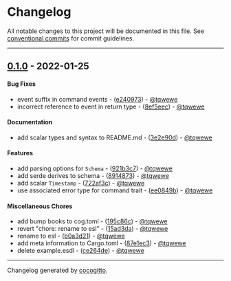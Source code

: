 # Changelog
All notable changes to this project will be documented in this file. See [conventional commits](https://www.conventionalcommits.org/) for commit guidelines.

- - -
## [0.1.0](https://github.com/thalo-rs/esdl/compare/52dd3bbf938b81e6ff8e5b99b6d84243ecf9fcf8..0.1.0) - 2022-01-25
#### Bug Fixes
- event suffix in command events - ([e240973](https://github.com/thalo-rs/esdl/commit/e24097328b5371da9d37115220867388236d1937)) - [@tqwewe](https://github.com/tqwewe)
- incorrect reference to event in return type - ([8ef5eec](https://github.com/thalo-rs/esdl/commit/8ef5eecf17ddba05c3bc930112740156dcfc8e13)) - [@tqwewe](https://github.com/tqwewe)
#### Documentation
- add scalar types and syntax to README.md - ([3e2e90d](https://github.com/thalo-rs/esdl/commit/3e2e90d3f243ec995b6a7d1146a14b4c93bd94b0)) - [@tqwewe](https://github.com/tqwewe)
#### Features
- add parsing options for `Schema` - ([921b3c7](https://github.com/thalo-rs/esdl/commit/921b3c77349c5038336e29ff74cbacc6f9ae1242)) - [@tqwewe](https://github.com/tqwewe)
- add serde derives to schema - ([8914873](https://github.com/thalo-rs/esdl/commit/891487365450b0d845f2bf46f597651baead507a)) - [@tqwewe](https://github.com/tqwewe)
- add scalar `Timestamp` - ([722af3c](https://github.com/thalo-rs/esdl/commit/722af3c52f30346f5cdb46f50bc4fcf9e48707e1)) - [@tqwewe](https://github.com/tqwewe)
- use associated error type for command trait - ([ee0849b](https://github.com/thalo-rs/esdl/commit/ee0849bbe95b7acfd5a056f77f184290d74f99b8)) - [@tqwewe](https://github.com/tqwewe)
#### Miscellaneous Chores
- add bump books to cog.toml - ([195c86c](https://github.com/thalo-rs/esdl/commit/195c86c6d64bc97232a81d92ec3997448c39c579)) - [@tqwewe](https://github.com/tqwewe)
- revert "chore: rename to esl" - ([15ad3da](https://github.com/thalo-rs/esdl/commit/15ad3da39ceac64a09d1730ba3faad8d8a42cf0f)) - [@tqwewe](https://github.com/tqwewe)
- rename to esl - ([b0a3d21](https://github.com/thalo-rs/esdl/commit/b0a3d21a70ff56737d513ffcf58150c0eaf70b43)) - [@tqwewe](https://github.com/tqwewe)
- add meta information to Cargo.toml - ([87e1ec3](https://github.com/thalo-rs/esdl/commit/87e1ec397c9b40dd1dfb3b92ea54d4464a037d9d)) - [@tqwewe](https://github.com/tqwewe)
- delete example.esdl - ([ce264de](https://github.com/thalo-rs/esdl/commit/ce264ded427384975136f29fc122aa3f19ad4ccf)) - [@tqwewe](https://github.com/tqwewe)
- - -

Changelog generated by [cocogitto](https://github.com/cocogitto/cocogitto).